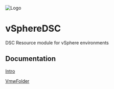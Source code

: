 ![Logo](https://github.com/lucdekens/vSphereDSC/blob/master/Tools/vSphereDSC-Logo-small.jpg)

# vSphereDSC
DSC Resource module for vSphere environments

## Documentation
[Intro](http://www.lucd.info/2016/06/04/vspheredsc-intro/)

[VmwFolder](http://www.lucd.info/2016/06/05/vspheredsc-vmwfolder)

